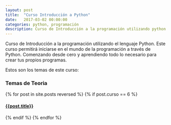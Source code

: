 ```yaml
---
layout: post
title:  "Curso Introducción a Python"
date:   2017-03-02 00:00:00
categories: python, programación
description: Curso de Introducción a la programación utilizando python
---
```


Curso de Introducción a la programación utilizando el lenguaje Python. Este curso permitirá iniciarse en el mundo de la programación a través de Python. Comenzando desde cero y aprendiendo todo lo necesario para crear tus propios programas.

Estos son los temas de este curso:

### Temas de Teoria

{% for post in site.posts reversed %}
    	{% if post.curso == 6 %}
#### [{{post.title}}]({{post.url}})
 {% endif %}
 {% endfor %} 